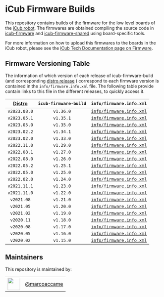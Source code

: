 # iCub Firmware Builds

This repository contains builds of the firmware for the low level boards of the [iCub robot](http://icub.org/).
The firmwares are obtained compiling the source code in [icub-firmware](https://github.com/robotology/icub-firmware) and [icub-firmware-shared](https://github.com/robotology/icub-firmware-shared) using board-specific tools.

For more information on how to upload this firmwares to the boards in the iCub robot, please see the [iCub Tech Documentation page on Firmware](https://icub-tech-iit.github.io/documentation/icub_firmware).

## Firmware Versioning Table

The information of which version of each release of icub-firmware-build (and corresponding [distro release](https://icub-tech-iit.github.io/documentation/sw_versioning_table/) ) correspond to each firmware version is contained in the `info/firmware.info.xml` file. The following table provide contain links to this file in the different releases, to quickly access it.

| [Distro](https://icub-tech-iit.github.io/documentation/sw_versioning_table/) | `icub-firmware-build` | `info/firmware.info.xml` |
|:----------------------------------------------------------------------------:|:---------------------:|:-------:|
| `v2023.08.0`                                                                   | `v1.36.0`             |  [`info/firmware.info.xml`](https://github.com/robotology/icub-firmware-build/blob/v1.36.0/info/firmware.info.xml) |
| `v2023.05.1`                                                                   | `v1.35.1`             |  [`info/firmware.info.xml`](https://github.com/robotology/icub-firmware-build/blob/v1.35.1/info/firmware.info.xml) |
| `v2023.05.0`                                                                   | `v1.35.0`             |  [`info/firmware.info.xml`](https://github.com/robotology/icub-firmware-build/blob/v1.35.0/info/firmware.info.xml) |
| `v2023.02.2`                                                                   | `v1.34.1`             |  [`info/firmware.info.xml`](https://github.com/robotology/icub-firmware-build/blob/v1.34.1/info/firmware.info.xml) |
| `v2023.02.0`                                                                   | `v1.33.0`             |  [`info/firmware.info.xml`](https://github.com/robotology/icub-firmware-build/blob/v1.33.0/info/firmware.info.xml) |
| `v2022.11.0`                                                                   | `v1.29.0`             |  [`info/firmware.info.xml`](https://github.com/robotology/icub-firmware-build/blob/v1.29.0/info/firmware.info.xml) |
| `v2022.08.1`                                                                   | `v1.27.0`             |  [`info/firmware.info.xml`](https://github.com/robotology/icub-firmware-build/blob/v1.27.0/info/firmware.info.xml) |
| `v2022.08.0`                                                                   | `v1.26.0`             |  [`info/firmware.info.xml`](https://github.com/robotology/icub-firmware-build/blob/v1.26.0/info/firmware.info.xml) |
| `v2022.05.2`                                                                   | `v1.25.1`             |  [`info/firmware.info.xml`](https://github.com/robotology/icub-firmware-build/blob/v1.25.1/info/firmware.info.xml) |
| `v2022.05.0`                                                                   | `v1.25.0`             |  [`info/firmware.info.xml`](https://github.com/robotology/icub-firmware-build/blob/v1.25.0/info/firmware.info.xml) |
| `v2022.02.0`                                                                   | `v1.24.0`             |  [`info/firmware.info.xml`](https://github.com/robotology/icub-firmware-build/blob/v1.24.0/info/firmware.info.xml) |
| `v2021.11.1`                                                                   | `v1.23.0`             |  [`info/firmware.info.xml`](https://github.com/robotology/icub-firmware-build/blob/v1.23.0/info/firmware.info.xml) |
| `v2021.11.0`                                                                   | `v1.22.0`             |  [`info/firmware.info.xml`](https://github.com/robotology/icub-firmware-build/blob/v1.22.0/info/firmware.info.xml) |
| `v2021.08`                                                                   | `v1.21.0`             |  [`info/firmware.info.xml`](https://github.com/robotology/icub-firmware-build/blob/v1.21.0/info/firmware.info.xml) |
| `v2021.05`                                                                   | `v1.20.0`             |  [`info/firmware.info.xml`](https://github.com/robotology/icub-firmware-build/blob/v1.20.0/info/firmware.info.xml) |
| `v2021.02`                                                                   | `v1.19.0`             |  [`info/firmware.info.xml`](https://github.com/robotology/icub-firmware-build/blob/v1.19.0/info/firmware.info.xml) |
| `v2020.11`                                                                   | `v1.18.0`             |  [`info/firmware.info.xml`](https://github.com/robotology/icub-firmware-build/blob/v1.18.0/info/firmware.info.xml) |
| `v2020.08`                                                                   | `v1.17.0`             |  [`info/firmware.info.xml`](https://github.com/robotology/icub-firmware-build/blob/v1.17.0/info/firmware.info.xml) |
| `v2020.05`                                                                   | `v1.16.0`             |  [`info/firmware.info.xml`](https://github.com/robotology/icub-firmware-build/blob/v1.16.0/info/firmware.info.xml) |
| `v2020.02`                                                                   | `v1.15.0`             |  [`info/firmware.info.xml`](https://github.com/robotology/icub-firmware-build/blob/v1.15.0/info/firmware.info.xml) |

## Maintainers
This repository is maintained by:

| | |
|:---:|:---:|
| [<img src="https://github.com/marcoaccame.png" width="40">](https://github.com/marcoaccame) | [@marcoaccame](https://github.com/marcoaccame) |
